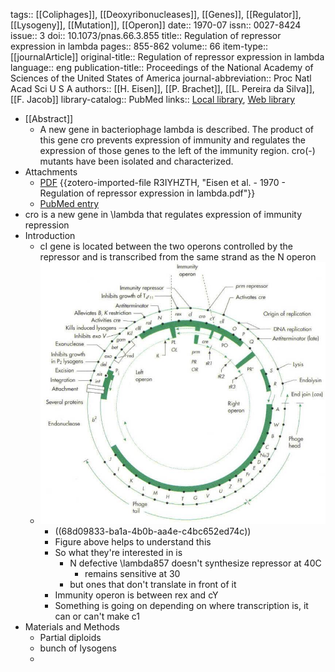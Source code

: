 tags:: [[Coliphages]], [[Deoxyribonucleases]], [[Genes]], [[Regulator]], [[Lysogeny]], [[Mutation]], [[Operon]]
date:: 1970-07
issn:: 0027-8424
issue:: 3
doi:: 10.1073/pnas.66.3.855
title:: Regulation of repressor expression in lambda
pages:: 855-862
volume:: 66
item-type:: [[journalArticle]]
original-title:: Regulation of repressor expression in lambda
language:: eng
publication-title:: Proceedings of the National Academy of Sciences of the United States of America
journal-abbreviation:: Proc Natl Acad Sci U S A
authors:: [[H. Eisen]], [[P. Brachet]], [[L. Pereira da Silva]], [[F. Jacob]]
library-catalog:: PubMed
links:: [Local library](zotero://select/library/items/NAQFJ2HG), [Web library](https://www.zotero.org/users/6106196/items/NAQFJ2HG)

- [[Abstract]]
	- A new gene in bacteriophage lambda is described. The product of this gene cro prevents expression of immunity and regulates the expression of those genes to the left of the immunity region. cro(-) mutants have been isolated and characterized.
- Attachments
	- [PDF](zotero://select/library/items/R3IYHZTH) {{zotero-imported-file R3IYHZTH, "Eisen et al. - 1970 - Regulation of repressor expression in lambda.pdf"}}
	- [PubMed entry](http://www.ncbi.nlm.nih.gov/pubmed/5269249)
- cro is a new gene in \lambda that regulates expression of immunity repression
- Introduction
	- cI gene is located between the two operons controlled by the repressor and is transcribed from the same strand as the N operon
	- ![Picture2-2128301967.jpg](../assets/Picture2-2128301967_1758500888635_0.jpg)
		- ((68d09833-ba1a-4b0b-aa4e-c4bc652ed74c))
		- Figure above helps to understand this
		- So what they're interested in is
			- N defective \lambda857 doesn't synthesize repressor at 40C
				- remains sensitive at 30
			- but ones that don't translate in front of it
		- Immunity operon is between rex and cY
		- Something is going on depending on where transcription is, it can or can't make c1
- Materials and Methods
	- Partial diploids
	- bunch of lysogens
	-